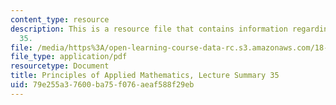 ```yaml
---
content_type: resource
description: This is a resource file that contains information regarding lecture summary
  35.
file: /media/https%3A/open-learning-course-data-rc.s3.amazonaws.com/18-311-principles-of-applied-mathematics-spring-2014/79e255a37600ba75f076aeaf588f29eb_MIT18_311S14_Lecture35.pdf
file_type: application/pdf
resourcetype: Document
title: Principles of Applied Mathematics, Lecture Summary 35
uid: 79e255a3-7600-ba75-f076-aeaf588f29eb
---
```

